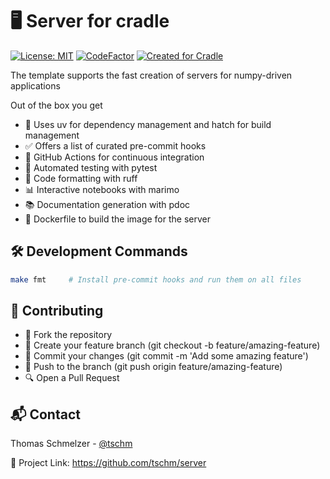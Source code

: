 # 🖥️ Server for cradle

[![License: MIT](https://img.shields.io/badge/License-MIT-yellow.svg)](LICENSE)
[![CodeFactor](https://www.codefactor.io/repository/github/tschm/server/badge)](https://www.codefactor.io/repository/github/tschm/server)
[![Created for Cradle](https://img.shields.io/badge/Created%20for-Cradle-blue?style=flat-square)](https://github.com/cvxgrp/cradle)

The template supports the fast creation of servers for numpy-driven applications

Out of the box you get

* 🚀 Uses uv for dependency management and hatch for build management
* ✅ Offers a list of curated pre-commit hooks
* 🔄 GitHub Actions for continuous integration
* 🧪 Automated testing with pytest
* 🧹 Code formatting with ruff
* 📊 Interactive notebooks with marimo
* 📚 Documentation generation with pdoc
* 🐋 Dockerfile to build the image for the server

## 🛠️ Development Commands

```bash
make fmt     # Install pre-commit hooks and run them on all files
```

## 👥 Contributing

* 🍴 Fork the repository
* 🌿 Create your feature branch (git checkout -b feature/amazing-feature)
* 💾 Commit your changes (git commit -m 'Add some amazing feature')
* 🚢 Push to the branch (git push origin feature/amazing-feature)
* 🔍 Open a Pull Request

## 📬 Contact

Thomas Schmelzer - [@tschm](https://github.com/tschm)

🔗 Project Link: <https://github.com/tschm/server>
